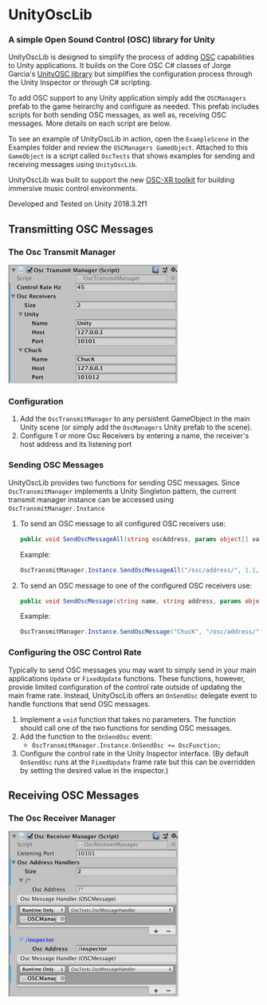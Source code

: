 # UnityOscLib
### A simple Open Sound Control (OSC) library for Unity

UnityOscLib is designed to simplify the process of adding [OSC](http://opensoundcontrol.org/introduction-osc) capabilities to Unity applications. It builds on the Core OSC C# classes of Jorge Garcia's [UnityOSC library](https://github.com/jorgegarcia/UnityOSC) but simplifies the configuration process through the Unity Inspector or through C# scripting.  

To add OSC support to any Unity application simply add the `OSCManagers` prefab to the game heirarchy and configure as needed. This prefab includes scripts for both sending OSC messages, as well as, receiving OSC messages.  More details on each script are below.

To see an example of UnityOscLib in action, open the `ExampleScene` in the Examples folder and review the `OSCManagers GameObject`.  Attached to this `GameObject` is a script called `OscTests` that shows examples for sending and receiving messages using `UnityOscLib`.

UnityOscLib was built to support the new [OSC-XR toolkit](https://github.com/fortjohnson/osc-xr) for building immersive music control environments.

Developed and Tested on Unity 2018.3.2f1

## Transmitting OSC Messages

### The Osc Transmit Manager

![The Osc Transmit Manager](Docs/OscTransmitManager.png)

### Configuration

1. Add the ```OscTransmitManager``` to any persistent GameObject in the main Unity scene (or simply add the ```OscManagers``` Unity prefab to the scene).
2. Configure 1 or more Osc Receivers by entering a name, the receiver's host address and its listening port 

### Sending OSC Messages

UnityOscLib provides two functions for sending OSC messages. Since `OscTransmitManager` implements a Unity Singleton pattern, the current transmit manager instance can be accessed using `OscTransmitManager.Instance`

1. To send an OSC message to all configured OSC receivers use:

    ```csharp
    public void SendOscMessageAll(string oscAddress, params object[] values)
    ```

    Example:

    ```csharp
    OscTransmitManager.Instance.SendOscMessageAll("/osc/address/", 1.1, "stringValue")
    ```

1. To send an OSC message to one of the configured OSC receivers use:

    ```csharp
    public void SendOscMessage(string name, string address, params object[] values)
    ```

    Example:

    ```csharp
    OscTransmitManager.Instance.SendOscMessage("ChucK", "/osc/address/", 1.1, "stringValue")
    ```

### Configuring the OSC Control Rate

Typically to send OSC messages you may want to simply send in your main applications `Update` or `FixedUpdate` functions.  These functions, however, provide limited configuration of the control rate outside of updating the main frame rate.  Instead, UnityOscLib offers an `OnSendOsc` delegate event to handle functions that send OSC messages.  

1. Implement a `void` function that takes no parameters.  The function should call one of the two functions for sending OSC messages.
2. Add the function to the `OnSendOsc` event:
   - ```OscTransmitManager.Instance.OnSendOsc += OscFunction;```
3. Configure the control rate in the Unity Inspector interface.  (By default `OnSendOsc` runs at the `FixedUpdate` frame rate but this can be overridden by setting the desired value in the inspector.)

## Receiving OSC Messages

### The Osc Receiver Manager

![The Osc Receiver Manager](Docs/OscReceiverManager.png)
